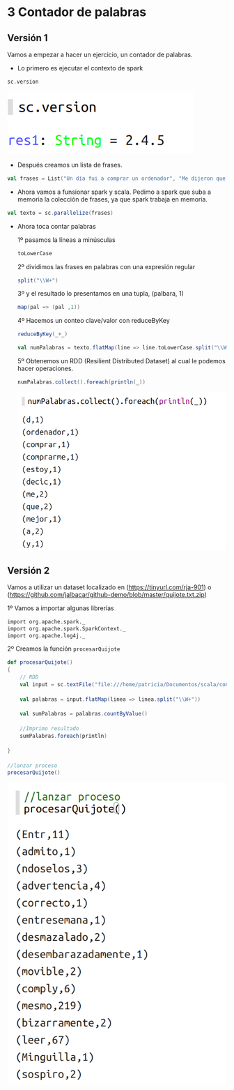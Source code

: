 # 3 Contador de palabras
## Versión 1 
Vamos a empezar a hacer un ejercicio, un contador de palabras.

- Lo primero es ejecutar el contexto de spark
~~~scala
sc.version
~~~
![spark](./images/001.png)

- Después creamos un lista de frases.

~~~scala
val frases = List("Un día fui a comprar un ordenador", "Me dijeron que el mejor es el mac", "pero también me dijeron que es el más caro", "Al final decicí por comprarme el mac", "pagué el precio y ahora estoy muy contento")
~~~

- Ahora vamos a funsionar spark y scala. 
Pedimo a spark que suba a memoria la colección de frases, ya que spark trabaja en memoria.

~~~scala
val texto = sc.parallelize(frases)
~~~

- Ahora toca contar palabras
    
    1º  pasamos la líneas a minúsculas
    ~~~scala
    toLowerCase
    ~~~
    2º dividimos las frases en palabras con una expresión regular
    ~~~scala
    split("\\W+")
    ~~~
    3º y el resultado lo presentamos en una tupla, (palbara, 1)
    ~~~scala
    map(pal => (pal ,1))
    ~~~
    4º Hacemos un conteo clave/valor con reduceByKey
    ~~~scala
    reduceByKey(_+_)
    ~~~

    ~~~scala
    val numPalabras = texto.flatMap(line => line.toLowerCase.split("\\W+")).map(pal => (pal ,1)).reduceByKey(_+_)
    ~~~
    5º Obtenemos un RDD (Resilient Distributed Dataset) al cual le podemos hacer operaciones.

    ~~~scala
    numPalabras.collect().foreach(println(_))
    ~~~
    ![scala](./images/002.png)


## Versión 2 

Vamos a utilizar un dataset localizado en (https://tinyurl.com/rja-901) o (https://github.com/jalbacar/github-demo/blob/master/quijote.txt.zip)

1º Vamos a importar algunas librerías
~~~
import org.apache.spark._
import org.apache.spark.SparkContext._
import org.apache.log4j._
~~~

2º Creamos la función `procesarQuijote`
~~~scala
def procesarQuijote()
{
    // RDD
    val input = sc.textFile("file:///home/patricia/Documentos/scala/contador_palabras/data/quijote.txt")
    
    val palabras = input.flatMap(linea => linea.split("\\W+"))
    
    val sumPalabras = palabras.countByValue()
    
    //Imprimo resultado
    sumPalabras.foreach(println)

}

//lanzar proceso
procesarQuijote()
~~~

![scala](./images/003.png)